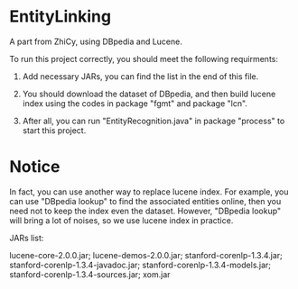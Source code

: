 # EntityLinking
A part from ZhiCy, using DBpedia and Lucene.

To run this project correctly, you should meet the following requirments:

1. Add necessary JARs, you can find the list in the end of this file.

2. You should download the dataset of DBpedia, and then build lucene index using the codes in package "fgmt" and package "lcn".

3. After all, you can run "EntityRecognition.java" in package "process" to start this project.

# Notice
In fact, you can use another way to replace lucene index. For example, you can use "DBpedia lookup" to find the associated entities online, then you need not to keep the index even the dataset. However, "DBpedia lookup" will bring a lot of noises, so we use lucene index in practice.

JARs list:

lucene-core-2.0.0.jar;
lucene-demos-2.0.0.jar;
stanford-corenlp-1.3.4.jar;
stanford-corenlp-1.3.4-javadoc.jar;
stanford-corenlp-1.3.4-models.jar;
stanford-corenlp-1.3.4-sources.jar;
xom.jar
